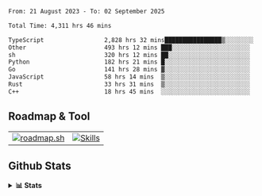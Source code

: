 <!--START_SECTION:waka-->

```txt
From: 21 August 2023 - To: 02 September 2025

Total Time: 4,311 hrs 46 mins

TypeScript                 2,828 hrs 32 mins████████████████▒░░░░░░░░   65.60 %
Other                      493 hrs 12 mins ███░░░░░░░░░░░░░░░░░░░░░░   11.44 %
sh                         320 hrs 12 mins ██░░░░░░░░░░░░░░░░░░░░░░░   07.43 %
Python                     182 hrs 21 mins █░░░░░░░░░░░░░░░░░░░░░░░░   04.23 %
Go                         141 hrs 28 mins ▓░░░░░░░░░░░░░░░░░░░░░░░░   03.28 %
JavaScript                 58 hrs 14 mins  ▒░░░░░░░░░░░░░░░░░░░░░░░░   01.35 %
Rust                       33 hrs 31 mins  ▒░░░░░░░░░░░░░░░░░░░░░░░░   00.78 %
C++                        18 hrs 45 mins  ░░░░░░░░░░░░░░░░░░░░░░░░░   00.43 %
```

<!--END_SECTION:waka-->

## Roadmap & Tool
<table align="center">
  <tr>
    <td>
      <a href="https://roadmap.sh">
        <img src="https://roadmap.sh/card/tall/6505f3e78dfc79db2fff8e3e?variant=dark" alt="roadmap.sh" />
      </a>
    </td>
    <td>
      <a href="https://github.com/chaninlaw">
        <img src="https://skillicons.dev/icons?i=js,typescript,nodejs,nestjs,react,next,astro,html,css,tailwind,postgres,prisma,docker,git,rust,go&perline=7&theme=dark" alt="Skills" />
      </a>
    </td>
  </tr>
</table>

## Github Stats
<details close>
  <summary><b>📊 Stats</b></summary>
  <div align="center">
    
<picture>
  <source
    srcset="https://github-readme-stats.vercel.app/api?username=chaninlaw&show_icons=true&theme=dark"
    media="(prefers-color-scheme: dark)"
  />
  <source
    srcset="https://github-readme-stats.vercel.app/api?username=chaninlaw&show_icons=true"
    media="(prefers-color-scheme: light), (prefers-color-scheme: no-preference)"
  />
  <img src="https://github-readme-stats.vercel.app/api?username=chaninlaw&show_icons=true" />
</picture>
    
<picture>
  <source
    srcset="https://github-readme-stats.vercel.app/api/top-langs/?username=chaninlaw&layout=donut&theme=dark"
    media="(prefers-color-scheme: dark)"
  />
  <source
    srcset="https://github-readme-stats.vercel.app/api/top-langs/?username=chaninlaw&layout=donut"
    media="(prefers-color-scheme: light), (prefers-color-scheme: no-preference)"
  />
  <img src="https://github-readme-stats.vercel.app/api/top-langs/?username=chaninlaw&layout=donut" />
</picture>
    
  </div>
  
</details>

